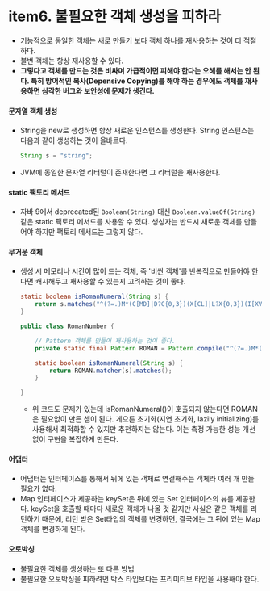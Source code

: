# item6. 불필요한 객체 생성을 피하라

- 기능적으로 동일한 객체는 새로 만들기 보다 객체 하나를 재사용하는 것이 더 적절하다.
- 불변 객체는 항상 재사용할 수 있다.
- **그렇다고 객체를 만드는 것은 비싸며 가급적이면 피해야 한다는 오해를 해서는 안 된다. 특히 방어적인 복사(Depensive Copying)를 해야 하는 경우에도 객체를 재사용하면 심각한 버그와 보안성에 문제가 생긴다.**

#### 문자열 객체 생성
- String을 new로 생성하면 항상 새로운 인스턴스를 생성한다. String 인스턴스는 다음과 같이 생성하는 것이 올바르다.
  ```java
  String s = "string";
  ```
- JVM에 동일한 문자열 리터럴이 존재한다면 그 리터럴을 재사용한다.

#### static 팩토리 메서드
- 자바 9에서 deprecated된 <code>Boolean(String)</code> 대신 <code>Boolean.valueOf(String)</code> 같은 static 팩토리 메서드를 사용할 수 있다. 생성자는 반드시 새로운 객체를 만들어야 하지만 팩토리 메서드는 그렇지 않다.

#### 무거운 객체
- 생성 시 메모리나 시간이 많이 드는 객체, 즉 '비싼 객체'를 반복적으로 만들어야 한다면 캐시해두고 재사용할 수 있는지 고려하는 것이 좋다.
  ```java
  static boolean isRomanNumeral(String s) {
      return s.matches("^(?=.)M*(C[MD]|D?C{0,3})(X[CL]|L?X{0,3})(I[XV]|V?I{0,3})$");
  }
  ```

  ```java
  public class RomanNumber {

      // Pattern 객체를 만들어 재사용하는 것이 좋다.
      private static final Pattern ROMAN = Pattern.compile("^(?=.)M*(C[MD]|D?C{0,3})(X[CL]|L?X{0,3})(I[XV]|V?I{0,3})$");

      static boolean isRomanNumeral(String s) {
          return ROMAN.matcher(s).matches();
      }

  }
  ```
  - 위 코드도 문제가 있는데 isRomanNumeral()이 호출되지 않는다면 ROMAN은 필요없이 만든 셈이 된다. 게으른 초기화(지연 초기화, lazily initializing)를 사용해서 최적화할 수 있지만 추천하지는 않는다. 이는 측정 가능한 성능 개선 없이 구현을 복잡하게 만든다.

#### 어댑터
- 어댑터는 인터페이스를 통해서 뒤에 있는 객체로 연결해주는 객체라 여러 개 만들 필요가 없다.
- Map 인터페이스가 제공하는 keySet은 뒤에 있는 Set 인터페이스의 뷰를 제공한다. keySet을 호출할 때마다 새로운 객체가 나올 것 같지만 사실은 같은 객체를 리턴하기 때문에, 리턴 받은 Set타입의 객체를 변경하면, 결국에는 그 뒤에 있는 Map 객체를 변경하게 된다.

#### 오토박싱
- 불필요한 객체를 생성하는 또 다른 방법
- 불필요한 오토박싱을 피하려면 박스 타입보다는 프리미티브 타입을 사용해야 한다.
